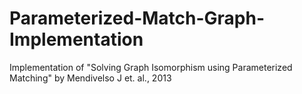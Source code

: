 # Parameterized-Match-Graph-Implementation
Implementation of "Solving Graph Isomorphism using Parameterized Matching" by Mendivelso J et. al., 2013
